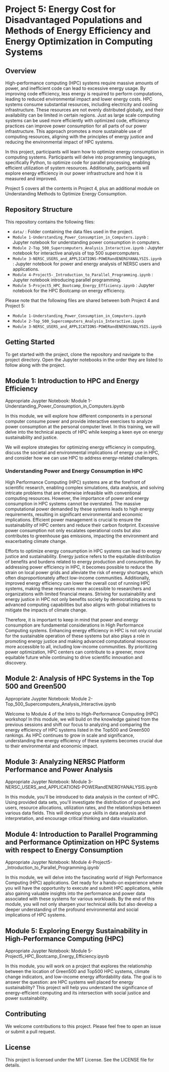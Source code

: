 
# Project 5: Energy Cost for Disadvantaged Populations and Methods of Energy Efficiency and Energy Optimization in Computing Systems

## Overview

High-performance computing (HPC) systems require massive amounts of power, and inefficient code can lead to excessive energy usage. By improving code efficiency, less energy is required to perform computations, leading to reduced environmental impact and lower energy costs. HPC systems consume substantial resources, including electricity and cooling infrastructure. These resources are not evenly distributed globally, and their availability can be limited in certain regions. Just as large scale computing systems can be used more efficiently with optimized code, efficiency practices can improve power consumption for all parts of our power infrastructure. This approach promotes a more sustainable use of computing resources, aligning with the principles of energy justice and reducing the environmental impact of HPC systems. 

In this project, participants will learn how to optimize energy consumption in computing systems. Participants will delve into programming languages, specifically Python, to optimize code for parallel processing, enabling efficient utilization of system resources. Additionally, participants will explore energy efficiency in our power infrastructure and how it is measured and improved. 

Project 5 covers all the contents in Project 4, plus an additional module on Understanding Methods to Optimize Energy Consumption.


## Repository Structure

This repository contains the following files:

- `data/` : Folder containing the data files used in the project.
- `Module 1-Understanding_Power_Consumption_in_Computers.ipynb` : Jupyter notebook for understanding power consumption in computers.
- `Module 2-Top_500_Supercomputers_Analysis_Interactive.ipynb` : Jupyter notebook for interactive analysis of top 500 supercomputers.
- `Module 3-NERSC_USERS_and_APPLICATIONS-POWERandENERGYANALYSIS.ipynb` : Jupyter notebook for power and energy analysis of NERSC users and applications.
- `Module 4-Project5-_Introduction_to_Parallel_Programming.ipynb` : Jupyter notebook introducing parallel programming.
- `Module 5-Project5_HPC_Bootcamp_Energy_Efficiency.ipynb` : Jupyter notebook for the HPC Bootcamp on energy efficiency.

Please note that the following files are shared between both Project 4 and Project 5:

- `Module 1-Understanding_Power_Consumption_in_Computers.ipynb`
- `Module 2-Top_500_Supercomputers_Analysis_Interactive.ipynb`
- `Module 3-NERSC_USERS_and_APPLICATIONS-POWERandENERGYANALYSIS.ipynb`

## Getting Started

To get started with the project, clone the repository and navigate to the project directory. Open the Jupyter notebooks in the order they are listed to follow along with the project.


## Module 1: Introduction to HPC and Energy Efficiency 
Appropriate Juypter Notebook: Module 1-Understanding_Power_Consumption_in_Computers.ipynb

In this module, we will explore how different components in a personal computer consume power and provide interactive exercises to analyze power consumption at the personal computer level. In this training, we will delve into the technical aspects of HPC while keeping a keen eye on energy sustainability and justice.

We will explore strategies for optimizing energy efficiency in computing, discuss the societal and environmental implications of energy use in HPC, and consider how we can use HPC to address energy-related challenges.

### Understanding Power and Energy Consumption in HPC


High Performance Computing (HPC) systems are at the forefront of scientific research, enabling complex simulations, data analysis, and solving intricate problems that are otherwise infeasible with conventional computing resources. However, the importance of power and energy consumption in HPC systems cannot be overstated. The massive computational power demanded by these systems leads to high energy requirements, resulting in significant environmental and economic implications. Efficient power management is crucial to ensure the sustainability of HPC centers and reduce their carbon footprint. Excessive power consumption not only escalates operational costs but also contributes to greenhouse gas emissions, impacting the environment and exacerbating climate change.


Efforts to optimize energy consumption in HPC systems can lead to energy justice and sustainability. Energy justice refers to the equitable distribution of benefits and burdens related to energy production and consumption. By addressing power efficiency in HPC, it becomes possible to reduce the strain on local power grids and alleviate the risk of energy shortages, which often disproportionately affect low-income communities. Additionally, improved energy efficiency can lower the overall cost of running HPC systems, making these resources more accessible to researchers and organizations with limited financial means. Striving for sustainability and energy justice in HPC not only benefits society by democratizing access to advanced computing capabilities but also aligns with global initiatives to mitigate the impacts of climate change.


Therefore, it is important to keep in mind that power and energy consumption are fundamental considerations in High Performance Computing systems. Enhancing energy efficiency in HPC is not only crucial for the sustainable operation of these systems but also plays a role in promoting energy justice and making advanced computational resources more accessible to all, including low-income communities. By prioritizing power optimization, HPC centers can contribute to a greener, more equitable future while continuing to drive scientific innovation and discovery.

## Module 2: Analysis of HPC Systems in the Top 500 and Green500
Appropriate Juypter Notebook: Module 2-Top_500_Supercomputers_Analysis_Interactive.ipynb 

Welcome to Module 4 of the Intro to High-Performance Computing (HPC) workshop! In this module, we will build on the knowledge gained from the previous sessions and shift our focus to analyzing and comparing the energy efficiency of HPC systems listed in the Top500 and Green500 rankings. As HPC continues to grow in scale and significance, understanding the energy efficiency of these systems becomes crucial due to their environmental and economic impact.


## Module 3: Analyzing NERSC Platform Performance and Power Analysis

Appropriate Juypter Notebook: Module 3-NERSC_USERS_and_APPLICATIONS-POWERandENERGYANALYSIS.ipynb

In this module, you'll be introduced to data analysis in the context of HPC. Using provided data sets, you'll investigate the distribution of projects and users, resource allocations, utilization rates, and the relationships between various data fields. This will develop your skills in data analysis and interpretation, and encourage critical thinking and data visualization.

## Module 4: Introduction to Parallel Programming and Performance Optimization on HPC Systems with respect to Energy Consumption
Appropriate Juypter Notebook: Module 4-Project5-_Introduction_to_Parallel_Programming.ipynb` 

In this module, we will delve into the fascinating world of High Performance Computing (HPC) applications. Get ready for a hands-on experience where you will have the opportunity to execute and submit HPC applications, while also gaining valuable insights into the performance and power data associated with these systems for various workloads. By the end of this module, you will not only sharpen your technical skills but also develop a deeper understanding of the profound environmental and social implications of HPC systems.

## Module 5: Exploring Energy Sustainability in High-Performance Computing (HPC)
Appropriate Juypter Notebook: Module 5-Project5_HPC_Bootcamp_Energy_Efficiency.ipynb

In this module, you will work on a project that explores the relationship between the location of Green500 and Top500 HPC systems, climate change indicators, and low-income energy affordability data. The goal is to answer the question: are HPC systems well placed for energy sustainability? This project will help you understand the significance of energy-efficient computing and its intersection with social justice and power sustainability.

## Contributing

We welcome contributions to this project. Please feel free to open an issue or submit a pull request.

## License

This project is licensed under the MIT License. See the LICENSE file for details.
